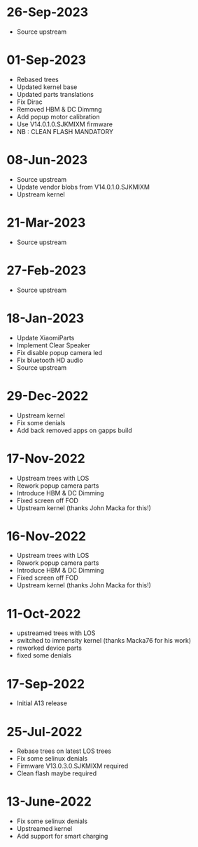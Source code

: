 # 26-Sep-2023
- Source upstream

# 01-Sep-2023
- Rebased trees
- Updated kernel base
- Updated parts translations
- Fix Dirac
- Removed HBM & DC Dimmng
- Add popup motor calibration
- Use V14.0.1.0.SJKMIXM  firmware
- NB : CLEAN FLASH MANDATORY

# 08-Jun-2023
- Source upstream
- Update vendor blobs from V14.0.1.0.SJKMIXM
- Upstream kernel

# 21-Mar-2023
- Source upstream

# 27-Feb-2023
- Source upstream

# 18-Jan-2023
- Update XiaomiParts
- Implement Clear Speaker
- Fix disable popup camera led
- Fix bluetooth HD audio
- Source upstream

# 29-Dec-2022
- Upstream kernel
- Fix some denials
- Add back removed apps on gapps build

# 17-Nov-2022
- Upstream trees with LOS
- Rework popup camera parts
- Introduce HBM & DC Dimming
- Fixed screen off FOD
- Upstream kernel (thanks John Macka for this!)

# 16-Nov-2022
- Upstream trees with LOS
- Rework popup camera parts
- Introduce HBM & DC Dimming
- Fixed screen off FOD
- Upstream kernel (thanks John Macka for this!)

# 11-Oct-2022
- upstreamed trees with LOS
- switched to immensity kernel (thanks Macka76 for his work)
- reworked device parts
- fixed some denials

# 17-Sep-2022
- Initial A13 release

# 25-Jul-2022
- Rebase trees on latest LOS trees
- Fix some selinux denials
- Firmware V13.0.3.0.SJKMIXM required
- Clean flash maybe required

# 13-June-2022

- Fix some selinux denials
- Upstreamed kernel
- Add support for smart charging
